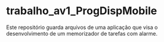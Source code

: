 # trabalho_av1_ProgDispMobile
Este repositório guarda arquivos de uma aplicação que visa o desenvolvimento de um memorizador de tarefas com alarme.
